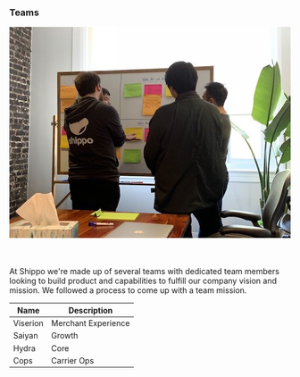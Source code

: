 ### Teams

<img src=../rsrcs/team_mission_exercise.jpeg>

<br/><br/>
At Shippo we're made up of several teams with dedicated team members looking to build product and capabilities to fulfill our company vision and mission.  We followed a process to come up with a team mission.

Name | Description
-----| -----------
Viserion | Merchant Experience
Saiyan | Growth
Hydra | Core
Cops | Carrier Ops